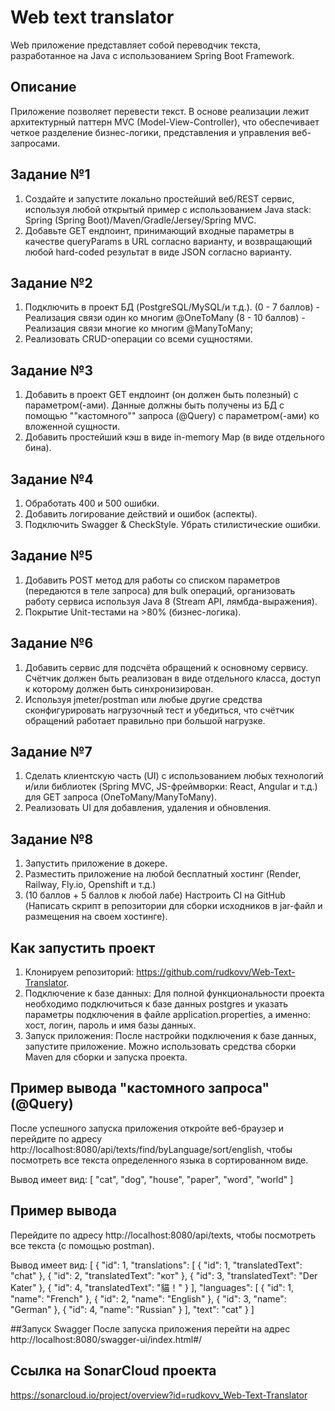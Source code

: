 # Web text translator
Web приложение представляет собой переводчик текста, разработанное на Java с использованием Spring Boot Framework. 
## Описание
Приложение позволяет перевести текст. В основе реализации лежит архитектурный паттерн MVC (Model-View-Controller), что обеспечивает четкое разделение бизнес-логики, представления и управления веб-запросами.
## Задание №1
1. Создайте и запустите локально простейший веб/REST сервис, используя любой открытый пример с использованием Java stack: Spring (Spring Boot)/Maven/Gradle/Jersey/Spring MVC.
2. Добавьте GET ендпоинт, принимающий входные параметры в качестве queryParams в URL согласно варианту, и возвращающий любой hard-coded результат в виде JSON согласно варианту.

## Задание №2
1. Подключить в проект БД (PostgreSQL/MySQL/и т.д.). (0 - 7 баллов) - Реализация связи один ко многим @OneToMany (8 - 10 баллов) - Реализация связи многие ко многим @ManyToMany;
2. Реализовать CRUD-операции со всеми сущностями.

## Задание №3
1. Добавить в проект GET ендпоинт (он должен быть полезный) с параметром(-ами). Данные должны быть получены из БД с помощью ""кастомного"" запроса (@Query) с параметром(-ами) ко вложенной сущности.
2. Добавить простейший кэш в виде in-memory Map (в виде отдельного бина).

## Задание №4
1. Обработать 400 и 500 ошибки.
2. Добавить логирование действий и ошибок (аспекты).
3. Подключить Swagger & CheckStyle. Убрать стилистические ошибки.

## Задание №5
1. Добавить POST метод для работы со списком параметров (передаются в теле запроса) для bulk операций, организовать работу сервиса используя Java 8 (Stream API, лямбда-выражения).
2. Покрытие Unit-тестами на >80% (бизнес-логика).

## Задание №6
1. Добавить сервис для подсчёта обращений к основному сервису. Счётчик должен быть реализован в виде отдельного класса, доступ к которому должен быть синхронизирован.
2. Используя jmeter/postman или любые другие средства сконфигурировать нагрузочный тест и убедиться, что счётчик обращений работает правильно при большой нагрузке.

## Задание №7
1. Сделать клиентскую часть (UI) с использованием любых технологий и/или библиотек (Spring MVC, JS-фреймворки: React, Angular и т.д.) для GET запроса (OneToMany/ManyToMany).
2. Реализовать UI для добавления, удаления и обновления.

## Задание №8
1. Запустить приложение в докере.
2. Разместить приложение на любой бесплатный хостинг (Render, Railway, Fly.io, Openshift и т.д.) 
3. (10 баллов + 5 баллов к любой лабе) Настроить CI на GitHub (Написать скрипт в репозитории для сборки исходников в jar-файл и размещения на своем хостинге).

## Как запустить проект
1. Клонируем репозиторий: https://github.com/rudkovv/Web-Text-Translator.
2. Подключение к базе данных: Для полной функциональности проекта необходимо подключиться к базе данных postgres и указать параметры подключения в файле application.properties, а именно: хост, логин, пароль и имя базы данных.
3. Запуск приложения: После настройки подключения к базе данных, запустите приложение. Можно использовать средства сборки Maven для сборки и запуска проекта.

## Пример вывода "кастомного запроса" (@Query)
После успешного запуска приложения откройте веб-браузер и перейдите по адресу http://localhost:8080/api/texts/find/byLanguage/sort/english, чтобы посмотреть все текста определенного языка в сортированном виде.

Вывод имеет вид:
[
    "cat",
    "dog",
    "house",
    "paper",
    "word",
    "world"
]

## Пример вывода
Перейдите по адресу http://localhost:8080/api/texts, чтобы посмотреть все текста (с помощью postman).

Вывод имеет вид:
[
    {
        "id": 1,
        "translations": [
            {
                "id": 1,
                "translatedText": "chat"
            },
            {
                "id": 2,
                "translatedText": "кот"
            },
            {
                "id": 3,
                "translatedText": "Der Kater"
            },
            {
                "id": 4,
                "translatedText": "貓！"
            }
        ],
        "languages": [
            {
                "id": 1,
                "name": "French"
            },
            {
                "id": 2,
                "name": "English"
            },
            {
                "id": 3,
                "name": "German"
            },
            {
                "id": 4,
                "name": "Russian"
            }
        ],
        "text": "cat"
    }
]

##Запуск Swagger
После запуска приложения перейти на адрес http://localhost:8080/swagger-ui/index.html#/

## Ссылка на SonarCloud проекта

https://sonarcloud.io/project/overview?id=rudkovv_Web-Text-Translator

